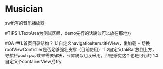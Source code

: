 # Musician
swift写的音乐播放器



#TIPS
1.TextArea为测试区额，demo先行的话貌似可以放在那地方

#QA
	##1.首页目录结构？
		1.1自定义navigationItem.titleView，懒加载 + 切换rootViewController是否足够强壮支撑（目前使用）
		1.2自定义tabBar放到上方，导航栏push pop效果需要解决，豆瓣貌似也没采用，但是感觉这个也是可行的
		1.3自定义个containerView,待try
